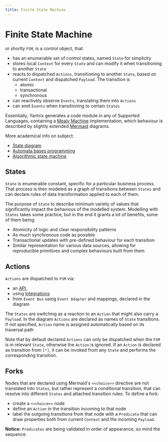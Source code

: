 ```yaml
---
title: Finite State Machine
---
```


# Finite State Machine

or shortly `FSM`, is a control object, that:

- has an enumerable set of control states, named `State` for simplicity
- stores local `Context` for every `State` and can modify it when transitioning to another `State`
- reacts to dispatched `Actions`, transitioning to another `State`, based on current `Context` and dispatched `Payload`.
  The transition is
    - atomic
    - transactional
    - synchronous
- can reactively observe `Events`, translating them into `Actions`
- can emit `Events` when transitioning to certain `States`

Essentially, Yantrix generates a code module in any of Supported Languages,
containing a [Mealy Machine](https://en.wikipedia.org/wiki/Mealy_machine) implementation, which behaviour is described
by
slightly extended  [Mermaid](https://mermaid.js.org/) diagrams.

More academical info on subject:

* [State diagram](https://en.wikipedia.org/wiki/State_diagram)
* [Automata bases programming](https://en.wikipedia.org/wiki/Automata-based_programming)
* [Algorithmic state machine](https://en.wikipedia.org/wiki/Algorithmic_state_machine)

## States

`State` is enumerable constant, specific for a particular business process. That process is then modeled as a graph of
transitions between `States` and can declare rules of data transformation applied to each of them.

The purpose of `State` to describe minimum variety of values that significantly impact the behavious of the modelled
system. Modelling with `States` takes some practice, but in the end it grants a lot of benefits, some of them being:

- Atomicity of logic and clear responsibility patterns
- As much synchronous code as possible
- Transactional updates with pre-defined behaviour for each transition
- Similar representation for various data sources, allowing for reproducible primitives and complex behaviours built
  from them

## Actions

`Actions` are dispatched to `FSM` via:

- an [API](../API-Reference/),
- using [Integrations](../integrations/)
- from `Event Bus` using `Event Adapter` and mappings, declared in the diagram

The `States` are switching as a reaction to an `Action` that might also carry a `Payload`. In the diagram `Actions` are
declared as names of `State` transitions. If not specified, `Action` name is assigned automatically based on its
traversal path

Note that by default declared `Actions` can only be dispatched when the `FSM` is in relevant `State`, otherwise
the `Action` is ignored. If an `Action` is declared as transition from `[*]`, it can be invoked from any `State` and
performs the corresponding transition.

## Forks

Nodes that are declared using Mermaid's `<<choice>>` directive are not translated into `States`, but rather represent a
conditional transition, that can resolve into different `States` and attached transition rules. To define a fork:

- create a `<<choice>>` node
- define an `Action` in the transition incoming to that node
- label the outgoing transitions from that node with a `Predicate` that can draw properties both from current `Context`
  and the incoming `Payload`.

**Notice:** `Predicates` are being validated in order of appearance, so mind the sequence.
